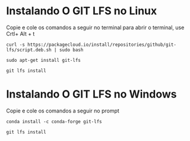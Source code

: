 # Instalando O GIT LFS no Linux

Copie e cole os comandos a seguir no terminal
para abrir o terminal, use Crtl+ Alt + t

    curl -s https://packagecloud.io/install/repositories/github/git-lfs/script.deb.sh | sudo bash

    sudo apt-get install git-lfs
    
    git lfs install


# Instalando O GIT LFS no Windows

Copie e cole os comandos a seguir no prompt

    conda install -c conda-forge git-lfs

    git lfs install

